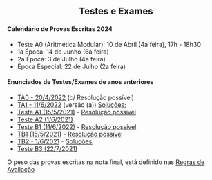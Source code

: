 
<h2 align="center"> Testes e Exames </h2>  

#### Calendário de Provas Escritas 2024
- Teste A0 (Aritmética Modular): 10 de Abril (4a feira), 17h - 18h30 
- 1a Época: 14 de Junho (6a feira) 
- 2a Época: 3 de Julho (4a feira)
- Época Especial: 22 de Julho (2a feira)

#### Enunciados de Testes/Exames de anos anteriores

- [TA0 - 20/4/2022](http://cfloren.wdfiles.com/local--files/discreta/TA0-c-sol.pdf) (c/ Resolução possível)
- [TA1 - 11/6/2022](http://cfloren.wdfiles.com/local--files/discreta/TA1a-22.pdf) (versão (a)) [Soluções](http://cfloren.wdfiles.com/local--files/discreta/TA1-22sol.pdf); &nbsp; &nbsp; 
- [Teste A1 (15/5/2021)](http://cfloren.wdfiles.com/local--files/discreta/TA1-21.pdf) - [Resolução possível](http://cfloren.wdfiles.com/local--files/discreta/TA1-21-Res.pdf)
- [Teste A2 (1/6/2021)](http://cfloren.wdfiles.com/local--files/discreta/TA2-21.pdf) 
- [Teste B1 (11/6/2022)](http://cfloren.wdfiles.com/local--files/discreta/TB1a-22.pdf) - [Resolução possível](http://cfloren.wdfiles.com/local--files/discreta/TB1-22-Res.pdf)
- [TB1 (15/5/2021)](http://cfloren.wdfiles.com/local--files/discreta/TB1.pdf) - [Resolução possível](http://cfloren.wdfiles.com/local--files/discreta/TB1-21-Res.pdf)
- [TB2 - 1/6/2021](http://cfloren.wdfiles.com/local--files/discreta/TB2.pdf) - [Soluções](http://cfloren.wdfiles.com/local--files/discreta/TB2-21sol.pdf); &nbsp; &nbsp; 
- [Teste B3 (22/7/2021)](http://cfloren.wdfiles.com/local--files/discreta/TB3.pdf) 

O peso das provas escritas na nota final, está definido nas [Regras de Avaliação](avaliacao.md)
